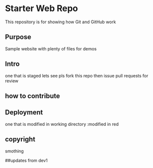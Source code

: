 # Starter Web Repo

This repository is for showing how Git and GitHub work

## Purpose

Sample website with plenty of files for demos

## Intro
one that is staged lets see
pls fork this repo then issue pull requests for review
## how to contribute

## Deployment

one that is modified in working directory :modified in red

## copyright 
smothing

##updates from dev1
